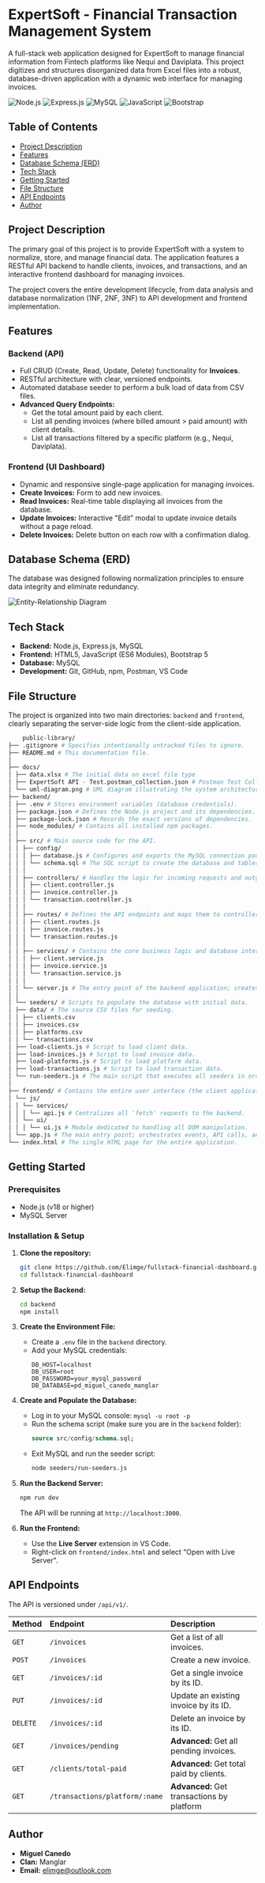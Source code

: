 # ExpertSoft - Financial Transaction Management System

A full-stack web application designed for ExpertSoft to manage financial information from Fintech platforms like Nequi and Daviplata. This project digitizes and structures disorganized data from Excel files into a robust, database-driven application with a dynamic web interface for managing invoices.

![Node.js](https://img.shields.io/badge/Node.js-339933?style=for-the-badge&logo=nodedotjs&logoColor=white)
![Express.js](https://img.shields.io/badge/Express.js-000000?style=for-the-badge&logo=express&logoColor=white)
![MySQL](https://img.shields.io/badge/MySQL-4479A1?style=for-the-badge&logo=mysql&logoColor=white)
![JavaScript](https://img.shields.io/badge/JavaScript-F7DF1E?style=for-the-badge&logo=javascript&logoColor=black)
![Bootstrap](https://img.shields.io/badge/Bootstrap-7952B3?style=for-the-badge&logo=bootstrap&logoColor=white)

## Table of Contents

- [Project Description](#project-description)
- [Features](#features)
- [Database Schema (ERD)](#database-schema-erd)
- [Tech Stack](#tech-stack)
- [Getting Started](#getting-started)
- [File Structure](#file-structure)
- [API Endpoints](#api-endpoints)
- [Author](#author)

## Project Description

The primary goal of this project is to provide ExpertSoft with a system to normalize, store, and manage financial data. The application features a RESTful API backend to handle clients, invoices, and transactions, and an interactive frontend dashboard for managing invoices.

The project covers the entire development lifecycle, from data analysis and database normalization (1NF, 2NF, 3NF) to API development and frontend implementation.

## Features

### Backend (API)
-   Full CRUD (Create, Read, Update, Delete) functionality for **Invoices**.
-   RESTful architecture with clear, versioned endpoints.
-   Automated database seeder to perform a bulk load of data from CSV files.
-   **Advanced Query Endpoints:**
    -   Get the total amount paid by each client.
    -   List all pending invoices (where billed amount > paid amount) with client details.
    -   List all transactions filtered by a specific platform (e.g., Nequi, Daviplata).

### Frontend (UI Dashboard)
-   Dynamic and responsive single-page application for managing invoices.
-   **Create Invoices:** Form to add new invoices.
-   **Read Invoices:** Real-time table displaying all invoices from the database.
-   **Update Invoices:** Interactive "Edit" modal to update invoice details without a page reload.
-   **Delete Invoices:** Delete button on each row with a confirmation dialog.

## Database Schema (ERD)

The database was designed following normalization principles to ensure data integrity and eliminate redundancy.

![Entity-Relationship Diagram](/docs/uml-diagram.png)  

## Tech Stack

-   **Backend:** Node.js, Express.js, MySQL
-   **Frontend:** HTML5, JavaScript (ES6 Modules), Bootstrap 5
-   **Database:** MySQL
-   **Development:** Git, GitHub, npm, Postman, VS Code

## File Structure

The project is organized into two main directories: `backend` and `frontend`, clearly separating the server-side logic from the client-side application.

```bash
    public-library/
├── .gitignore # Specifies intentionally untracked files to ignore.
├── README.md # This documentation file.
│
├── docs/
│ ├── data.xlsx # The initial data on excel file type
│ ├── ExpertSoft API - Test.postman_collection.json # Postman Test Collection for the API 
│ └── uml-diagram.png # UML diagram illustrating the system architecture.
├── backend/
│ ├── .env # Stores environment variables (database credentials).
│ ├── package.json # Defines the Node.js project and its dependencies.
│ ├── package-lock.json # Records the exact versions of dependencies.
│ ├── node_modules/ # Contains all installed npm packages.
│ │
│ ├── src/ # Main source code for the API.
│ │ ├── config/
│ │ │ ├── database.js # Configures and exports the MySQL connection pool.
│ │ │ └── schema.sql # The SQL script to create the database and tables.
│ │ │
│ │ ├── controllers/ # Handles the logic for incoming requests and outgoing responses.
│ │ │ ├── client.controller.js
│ │ │ ├── invoice.controller.js
│ │ │ └── transaction.controller.js
│ │ │
│ │ ├── routes/ # Defines the API endpoints and maps them to controllers.
│ │ │ ├── client.routes.js
│ │ │ ├── invoice.routes.js
│ │ │ └── transaction.routes.js
│ │ │
│ │ ├── services/ # Contains the core business logic and database interactions.
│ │ │ ├── client.service.js
│ │ │ ├── invoice.service.js
│ │ │ └── transaction.service.js
│ │ │
│ │ └── server.js # The entry point of the backend application; creates and starts the Express server.
│ │
│ └── seeders/ # Scripts to populate the database with initial data.
│ ├── data/ # The source CSV files for seeding.
│ │ ├── clients.csv
│ │ ├── invoices.csv
│ │ ├── platforms.csv
│ │ └── transactions.csv
│ ├── load-clients.js # Script to load client data.
│ ├── load-invoices.js # Script to load invoice data.
│ ├── load-platforms.js # Script to load platform data.
│ ├── load-transactions.js # Script to load transaction data.
│ └── run-seeders.js # The main script that executes all seeders in order.
│
├── frontend/ # Contains the entire user interface (the client application).
│ └── js/ 
│ │ └── services/ 
│ │ │ └── api.js # Centralizes all 'fetch' requests to the backend.
│ │ └── ui/ 
│ │ │ └── ui.js # Module dedicated to handling all DOM manipulation.
│ └── app.js # The main entry point; orchestrates events, API calls, and UI updates.
└── index.html # The single HTML page for the entire application.

```

## Getting Started

### Prerequisites
-   Node.js (v18 or higher)
-   MySQL Server

### Installation & Setup

1.  **Clone the repository:**
    ```bash
    git clone https://github.com/Elimge/fullstack-financial-dashboard.git
    cd fullstack-financial-dashboard
    ```

2.  **Setup the Backend:**
    ```bash
    cd backend
    npm install
    ```

3.  **Create the Environment File:**
    -   Create a `.env` file in the `backend` directory.
    -   Add your MySQL credentials:
        ```env
        DB_HOST=localhost
        DB_USER=root
        DB_PASSWORD=your_mysql_password
        DB_DATABASE=pd_miguel_canedo_manglar
        ```

4.  **Create and Populate the Database:**
    -   Log in to your MySQL console: `mysql -u root -p`
    -   Run the schema script (make sure you are in the `backend` folder):
        ```sql
        source src/config/schema.sql;
        ```
    -   Exit MySQL and run the seeder script:
        ```bash
        node seeders/run-seeders.js
        ```

5.  **Run the Backend Server:**
    ```bash
    npm run dev
    ```
    The API will be running at `http://localhost:3000`.

6.  **Run the Frontend:**
    -   Use the **Live Server** extension in VS Code.
    -   Right-click on `frontend/index.html` and select "Open with Live Server".

## API Endpoints

The API is versioned under `/api/v1/`.

| Method   | Endpoint                          | Description                               |
| :------- | :-------------------------------- | :---------------------------------------- |
| `GET`    | `/invoices`                       | Get a list of all invoices.               |
| `POST`   | `/invoices`                       | Create a new invoice.                     |
| `GET`    | `/invoices/:id`                   | Get a single invoice by its ID.           |
| `PUT`    | `/invoices/:id`                   | Update an existing invoice by its ID.     |
| `DELETE` | `/invoices/:id`                   | Delete an invoice by its ID.              |
| `GET`    | `/invoices/pending`               | **Advanced:** Get all pending invoices.   |
| `GET`    | `/clients/total-paid`             | **Advanced:** Get total paid by clients.  |
| `GET`    | `/transactions/platform/:name`    | **Advanced:** Get transactions by platform|

## Author

-   **Miguel Canedo**
-   **Clan:** Manglar
-   **Email:** elimge@outlook.com